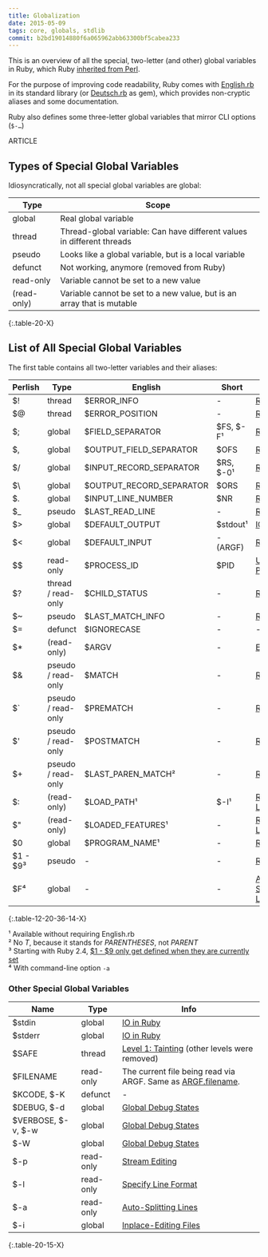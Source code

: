 ```yaml
---
title: Globalization
date: 2015-05-09
tags: core, globals, stdlib
commit: b2bd19014880f6a065962abb63300bf5cabea233
---
```


This is an overview of all the special, two-letter (and other) global variables in Ruby, which Ruby [inherited from Perl](http://www.perlmonks.org/?node_id=353259).

For the purpose of improving code readability, Ruby comes with [English.rb](https://github.com/ruby/ruby/blob/trunk/lib/English.rb) in its standard library (or [Deutsch.rb](https://github.com/janlelis/Deutsch.rb/blob/master/lib/Deutsch.rb) as gem), which provides non-cryptic aliases and some documentation.

Ruby also defines some three-letter global variables that mirror CLI options (`$-…`)

ARTICLE

## Types of Special Global Variables

Idiosyncratically, not all special global variables are global:

Type        | Scope
------------|------
global      | Real global variable
thread      | Thread-global variable: Can have different values in different threads
pseudo      | Looks like a global variable, but is a local variable
defunct     | Not working, anymore (removed from Ruby)
read-only   | Variable cannot be set to a new value
(read-only) | Variable cannot be set to a new value, but is an array that is mutable
{:.table-20-X}


## List of All Special Global Variables

The first table contains all two-letter variables and their aliases:

Perlish | Type   | English                  | Short    | Info
--------|--------|--------------------------|----------|------------------
$! | thread      | $ERROR_INFO              | -        | [RDoc](https://ruby-doc.org/core/Exception.html)
$@ | thread      | $ERROR_POSITION          | -        | [RDoc](https://ruby-doc.org/core/Exception.html)
$; | global      | $FIELD_SEPARATOR         | $FS, $-F¹| [RDoc](https://ruby-doc.org/core/String.html#method-i-split)
$, | global      | $OUTPUT_FIELD_SEPARATOR  | $OFS     | [RDoc](https://ruby-doc.org/core/IO.html#method-i-print)
$/ | global      | $INPUT_RECORD_SEPARATOR  | $RS, $-0¹| [RDoc](https://ruby-doc.org/core/IO.html#method-i-gets)
$\ | global      | $OUTPUT_RECORD_SEPARATOR | $ORS     | [RDoc](https://ruby-doc.org/core/IO.html#method-i-print)
$. | global      | $INPUT_LINE_NUMBER       | $NR      | [RDoc](https://ruby-doc.org/core/IO.html#method-i-lineno)
$_ | pseudo      | $LAST_READ_LINE          | -        | [RDoc](https://ruby-doc.org/core/IO.html#method-i-gets)
$> | global      | $DEFAULT_OUTPUT          | $stdout¹ | [IO in Ruby](https://robots.thoughtbot.com/io-in-ruby)
$< | global      | $DEFAULT_INPUT           | - (ARGF) | [RDoc](http://www.rubydoc.info/stdlib/core/ARGF)
$$ | read-only   | $PROCESS_ID              | $PID     | [Unix Processes](http://allenlsy.com/working-with-unix-process-in-ruby/)
$? | thread / read-only | $CHILD_STATUS     | -        | [RDoc](https://ruby-doc.org/core/Process.html#method-c-wait)
$~ | pseudo      | $LAST_MATCH_INFO         | -        | [RDoc](https://ruby-doc.org/core/Regexp.html#class-Regexp-label-Special+global+variables)
$= | defunct     | $IGNORECASE              | -        | -
$* | (read-only) | $ARGV                    | -        | [Explanation](/46-the-art-of-arguments.html)
$& | pseudo / read-only | $MATCH            | -        | [RDoc](https://ruby-doc.org/core/Regexp.html#class-Regexp-label-Special+global+variables)
$` | pseudo / read-only | $PREMATCH         | -        | [RDoc](https://ruby-doc.org/core/Regexp.html#class-Regexp-label-Special+global+variables)
$' | pseudo / read-only | $POSTMATCH        | -        | [RDoc](https://ruby-doc.org/core/Regexp.html#class-Regexp-label-Special+global+variables)
$+ | pseudo / read-only | $LAST_PAREN_MATCH²| -        | [RDoc](https://ruby-doc.org/core/Regexp.html#class-Regexp-label-Special+global+variables)
$: | (read-only) | $LOAD_PATH¹              | $-I¹     | [RHG: Loading](https://ruby-hacking-guide.github.io/load.html)
$" | (read-only) | $LOADED_FEATURES¹        | -        | [RHG: Loading](https://ruby-hacking-guide.github.io/load.html)
$0 | global      | $PROGRAM_NAME¹           | -        | [RDoc](https://ruby-doc.org/core/Process.html#method-c-argv0)
$1 - $9³ | pseudo | -                        | -        | [RDoc](https://ruby-doc.org/core/Regexp.html#class-Regexp-label-Special+global+variables)
$F⁴| global      | -                        | -        | [Auto-Splitting Lines](https://idiosyncratic-ruby.com/17-stream-editing.html#auto-splitting-lines)
{:.table-12-20-36-14-X}

¹ Available without requiring English.rb<br/>
² No *T*, because it stands for *PARENTHESES*, not *PARENT*<br>
³ Starting with Ruby 2.4, [$1 - $9 only get defined when they are currently set](https://twitter.com/JanLelis/status/813836232245575680)<br>
⁴ With command-line option `-a`

### Other Special Global Variables

Name               | Type      | Info
-------------------|-----------|------------------
$stdin             | global    | [IO in Ruby](https://robots.thoughtbot.com/io-in-ruby)
$stderr            | global    | [IO in Ruby](https://robots.thoughtbot.com/io-in-ruby)
$SAFE              | thread    | [Level 1: Tainting](http://phrogz.net/programmingruby/taint.html#table_20.1) (other levels were removed)
$FILENAME          | read-only | The current file being read via ARGF. Same as [ARGF.filename](http://www.rubydoc.info/stdlib/core/ARGF#filename-instance_method).
$KCODE, $-K        | defunct   | -
$DEBUG, $-d        | global    | [Global Debug States](https://idiosyncratic-ruby.com/3-ruby-can-you-speak-louder.html#global-debug-state)
$VERBOSE, $-v, $-w | global    | [Global Debug States](https://idiosyncratic-ruby.com/3-ruby-can-you-speak-louder.html#global-debug-state)
$-W                | global    | [Global Debug States](https://idiosyncratic-ruby.com/3-ruby-can-you-speak-louder.html#global-debug-state)
$-p                | read-only | [Stream Editing](https://idiosyncratic-ruby.com/17-stream-editing.html)
$-l                | read-only | [Specify Line Format](https://idiosyncratic-ruby.com/17-stream-editing.html#specify-line-format)
$-a                | read-only | [Auto-Splitting Lines](https://idiosyncratic-ruby.com/17-stream-editing.html#auto-splitting-lines)
$-i                | global    | [Inplace-Editing Files](https://idiosyncratic-ruby.com/17-stream-editing.html#inplace-editing-files)
{:.table-20-15-X}
